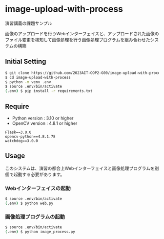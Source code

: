 # image-upload-with-process
演習講義の課題サンプル

画像のアップロードを行うWebインターフェイスと、アップロードされた画像のファイル変更を検知して画像処理を行う画像処理プログラムを組み合わせたシステムの構築

## Initial Setting

```zsh
$ git clone https://github.com/2023AIT-OOP2-G00/image-upload-with-process.git
$ cd image-upload-with-process
$ python -m venv .env
$ source .env/bin/activate
(.env) $ pip install -r requirements.txt
```

## Require

- Python version : 3.10 or higher
- OpenCV version : 4.8.1 or higher

```
Flask==3.0.0
opencv-python==4.8.1.78
watchdog==3.0.0
```

## Usage

このシステムは、演習の都合上Webインターフェイスと画像処理プログラムを別個で起動する必要があります。

### Webインターフェイスの起動

```zsh
$ source .env/bin/activate
(.env) $ python web.py
```

### 画像処理プログラムの起動

```zsh
$ source .env/bin/activate
(.env) $ python image_process.py
```
